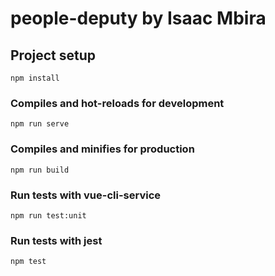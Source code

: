 # people-deputy by Isaac Mbira

## Project setup
```
npm install
```

### Compiles and hot-reloads for development
```
npm run serve
```

### Compiles and minifies for production
```
npm run build
```

### Run tests with vue-cli-service
```
npm run test:unit
```

### Run tests with jest
```
npm test
```